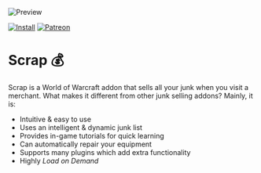 ![Preview](http://jaliborc.com/images/addons/large/scrap/tutorial.jpg)

[![Install](http://img.shields.io/badge/install-twitch-blueviolet)](https://www.curseforge.com/wow/addons/scrap/files)
[![Patreon](http://img.shields.io/badge/donate-patreon-orange)](https://www.patreon.com/jaliborc)

# Scrap :moneybag:
Scrap is a World of Warcraft addon that sells all your junk when you visit a merchant. What makes it different from other junk selling addons? Mainly, it is:
* Intuitive & easy to use
* Uses an intelligent & dynamic junk list
* Provides in-game tutorials for quick learning
* Can automatically repair your equipment
* Supports many plugins which add extra functionality
* Highly _Load on Demand_
